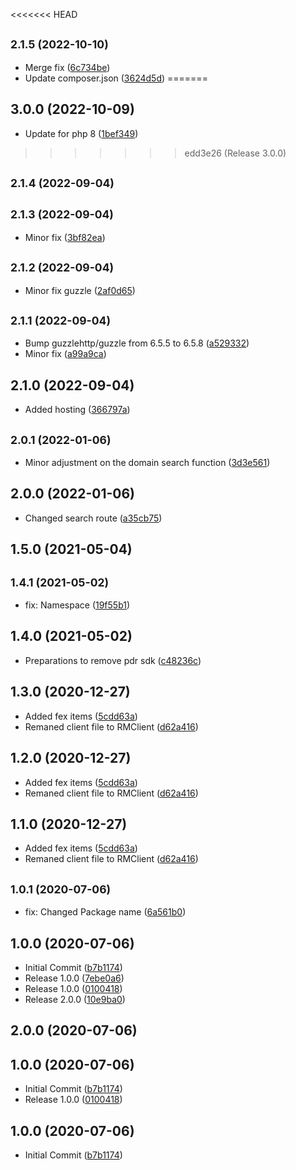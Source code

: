 <<<<<<< HEAD
## <small>2.1.5 (2022-10-10)</small>

* Merge fix ([6c734be](https://github.com/privyreza/rm-php-sdk/commit/6c734be))
* Update composer.json ([3624d5d](https://github.com/privyreza/rm-php-sdk/commit/3624d5d))
=======
## 3.0.0 (2022-10-09)

* Update for php 8 ([1bef349](https://github.com/privyreza/rm-php-sdk/commit/1bef349))
>>>>>>> edd3e26 (Release 3.0.0)



## <small>2.1.4 (2022-09-04)</small>




## <small>2.1.3 (2022-09-04)</small>

* Minor fix ([3bf82ea](https://github.com/privyreza/rm-php-sdk/commit/3bf82ea))



## <small>2.1.2 (2022-09-04)</small>

* Minor fix guzzle ([2af0d65](https://github.com/privyreza/rm-php-sdk/commit/2af0d65))



## <small>2.1.1 (2022-09-04)</small>

* Bump guzzlehttp/guzzle from 6.5.5 to 6.5.8 ([a529332](https://github.com/privyreza/rm-php-sdk/commit/a529332))
* Minor fix ([a99a9ca](https://github.com/privyreza/rm-php-sdk/commit/a99a9ca))



## 2.1.0 (2022-09-04)

* Added hosting ([366797a](https://github.com/privyreza/rm-php-sdk/commit/366797a))



## <small>2.0.1 (2022-01-06)</small>

* Minor adjustment on the domain search function ([3d3e561](https://github.com/privyreza/rm-php-sdk/commit/3d3e561))



## 2.0.0 (2022-01-06)

* Changed search route ([a35cb75](https://github.com/privyreza/rm-php-sdk/commit/a35cb75))



## 1.5.0 (2021-05-04)




## <small>1.4.1 (2021-05-02)</small>

* fix: Namespace ([19f55b1](https://github.com/privyreza/rm-php-sdk/commit/19f55b1))



## 1.4.0 (2021-05-02)

* Preparations to remove pdr sdk ([c48236c](https://github.com/privyreza/rm-php-sdk/commit/c48236c))



## 1.3.0 (2020-12-27)

* Added fex items ([5cdd63a](https://github.com/privyreza/rm-php-sdk/commit/5cdd63a))
* Remaned client file to RMClient ([d62a416](https://github.com/privyreza/rm-php-sdk/commit/d62a416))



## 1.2.0 (2020-12-27)

* Added fex items ([5cdd63a](https://github.com/privyreza/rm-php-sdk/commit/5cdd63a))
* Remaned client file to RMClient ([d62a416](https://github.com/privyreza/rm-php-sdk/commit/d62a416))



## 1.1.0 (2020-12-27)

* Added fex items ([5cdd63a](https://github.com/privyreza/rm-php-sdk/commit/5cdd63a))
* Remaned client file to RMClient ([d62a416](https://github.com/privyreza/rm-php-sdk/commit/d62a416))



## <small>1.0.1 (2020-07-06)</small>

* fix: Changed Package name ([6a561b0](https://github.com/privyreza/rm-php-sdk/commit/6a561b0))



## 1.0.0 (2020-07-06)

* Initial Commit ([b7b1174](https://github.com/privyreza/rm-php-sdk/commit/b7b1174))
* Release 1.0.0 ([7ebe0a6](https://github.com/privyreza/rm-php-sdk/commit/7ebe0a6))
* Release 1.0.0 ([0100418](https://github.com/privyreza/rm-php-sdk/commit/0100418))
* Release 2.0.0 ([10e9ba0](https://github.com/privyreza/rm-php-sdk/commit/10e9ba0))



## 2.0.0 (2020-07-06)




## 1.0.0 (2020-07-06)

* Initial Commit ([b7b1174](https://github.com/privyreza/rm-php-sdk/commit/b7b1174))
* Release 1.0.0 ([0100418](https://github.com/privyreza/rm-php-sdk/commit/0100418))



## 1.0.0 (2020-07-06)

* Initial Commit ([b7b1174](https://github.com/privyreza/rm-php-sdk/commit/b7b1174))




